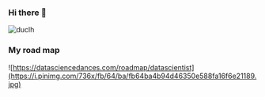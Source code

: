 ### Hi there 👋

<img className='trophy'
          src='https://github-profile-trophy.vercel.app/?username=lhduc94'
          alt='duclh'
          />

### My road map

![https://datasciencedances.com/roadmap/datascientist](https://i.pinimg.com/736x/fb/64/ba/fb64ba4b94d46350e588fa16f6e21189.jpg)
